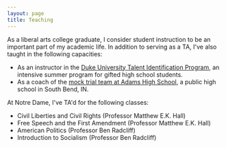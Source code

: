 ```yaml
---
layout: page
title: Teaching
---
```


As a liberal arts college graduate, I consider student instruction to be an important part of my academic life. In addition to serving as a TA, I've also taught in the following capacities:
- As an instructor in the [Duke University Talent Identification Program](https://tip.duke.edu/programs/summer-studies), an intensive summer program for gifted high school students.
- As a coach of the [mock trial team at Adams High School](https://twitter.com/INBarFoundation/status/1231389455451328512), a public high school in South Bend, IN.

At Notre Dame, I've TA'd for the following classes:
- Civil Liberties and Civil Rights (Professor Matthew E.K. Hall)
- Free Speech and the First Amendment (Professor Matthew E.K. Hall)
- American Politics (Professor Ben Radcliff)
- Introduction to Socialism (Professor Ben Radcliff)
